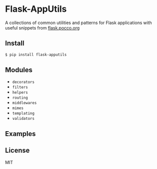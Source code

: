 
Flask-AppUtils
==============
A collections of common utilities and patterns for Flask applications with useful snippets from [flask.pocco.org](flask.pocco.org)


Install
-------

```sh
$ pip install flask-apputils
```
    

Modules
-------

* `decorators`
* `filters`
* `helpers`
* `routing`
* `middlewares`
* `mimes`
* `templating`
* `validators`


Examples
--------


License
-------
MIT

